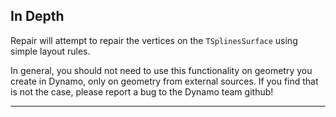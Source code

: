 ## In Depth
Repair will attempt to repair the vertices on the `TSplinesSurface` using simple layout rules.

In general, you should not need to use this functionality on geometry you create in Dynamo, only on geometry from external sources. If you find that is not the case, please report a bug to the Dynamo team github!
___


